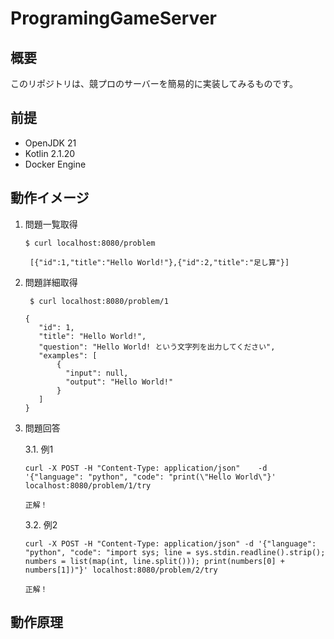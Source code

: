 # ProgramingGameServer

## 概要
このリポジトリは、競プロのサーバーを簡易的に実装してみるものです。

## 前提
- OpenJDK 21
- Kotlin 2.1.20
- Docker Engine

## 動作イメージ

1. 問題一覧取得
    ```shell
    $ curl localhost:8080/problem
    ```
   ```
    [{"id":1,"title":"Hello World!"},{"id":2,"title":"足し算"}]
   ```
2. 問題詳細取得
   ```shell
    $ curl localhost:8080/problem/1
   ```
    ```
    {
       "id": 1,
       "title": "Hello World!",
       "question": "Hello World! という文字列を出力してください",
       "examples": [
           {
             "input": null,
             "output": "Hello World!"
           }
       ]
    }
    ``` 
   
3. 問題回答

    3.1. 例1
    ```shell
    curl -X POST -H "Content-Type: application/json"    -d '{"language": "python", "code": "print(\"Hello World\"}'  localhost:8080/problem/1/try
    ```
    ```
    正解！
    ```
   3.2. 例2
   ```shell
   curl -X POST -H "Content-Type: application/json" -d '{"language": "python", "code": "import sys; line = sys.stdin.readline().strip(); numbers = list(map(int, line.split())); print(numbers[0] + numbers[1])"}' localhost:8080/problem/2/try
   ```
   ```
   正解！
   ```
   
## 動作原理
